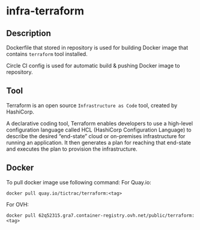# infra-terraform 

## Description
Dockerfile that stored in repository is used for building Docker image that contains `terraform` tool installed. 

Circle CI config is used for automatic build & pushing Docker image to repository.

## Tool
Terraform is an open source `Infrastructure as Code` tool, created by HashiCorp.  

A declarative coding tool, Terraform enables developers to use a high-level configuration language called HCL 
(HashiCorp Configuration Language) to describe the desired “end-state” cloud or on-premises infrastructure for running 
an application. It then generates a plan for reaching that end-state and executes the plan to provision the infrastructure.

## Docker
To pull docker image use following command:
For Quay.io:
```
docker pull quay.io/tictrac/terraform:<tag>
```

For OVH:
```
docker pull 62q52315.gra7.container-registry.ovh.net/public/terraform:<tag>
```
